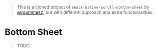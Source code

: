 > This is a cloned project of `react-native-scroll-bottom-sheet` by [@rgommezz](https://github.com/rgommezz), but with different approach and extra functionalities.


# Bottom Sheet

> TODO